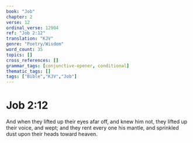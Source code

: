 ```yaml
---
book: "Job"
chapter: 2
verse: 12
ordinal_verse: 12904
ref: "Job 2:12"
translation: "KJV"
genre: "Poetry/Wisdom"
word_count: 35
topics: []
cross_references: []
grammar_tags: [conjunctive-opener, conditional]
thematic_tags: []
tags: ["Bible","KJV","Job"]
---
```


# Job 2:12

And when they lifted up their eyes afar off, and knew him not, they lifted up their voice, and wept; and they rent every one his mantle, and sprinkled dust upon their heads toward heaven.
